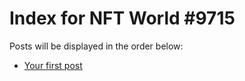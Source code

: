 # Index for NFT World #9715
Posts will be displayed in the order below:

- [Your first post](./001-first.md)

